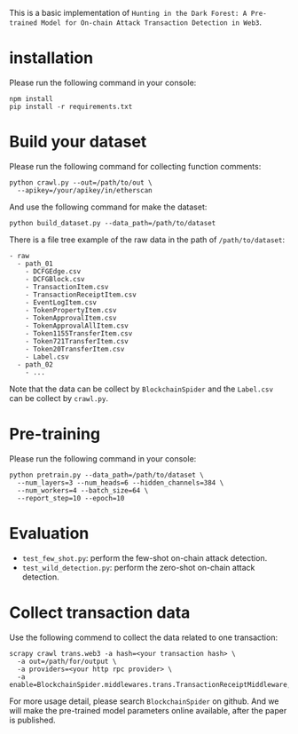 This is a basic implementation of `Hunting in the Dark Forest: A Pre-trained Model for On-chain Attack Transaction Detection in Web3`.

# installation
Please run the following command in your console:
```shell
npm install
pip install -r requirements.txt
```

# Build your dataset
Please run the following command for collecting function comments:
```shell
python crawl.py --out=/path/to/out \
  --apikey=/your/apikey/in/etherscan
```
And use the following command for make the dataset:
```shell
python build_dataset.py --data_path=/path/to/dataset
```
There is a file tree example of the raw data in the path of `/path/to/dataset`:
```shell
- raw
  - path_01
    - DCFGEdge.csv
    - DCFGBlock.csv
    - TransactionItem.csv
    - TransactionReceiptItem.csv
    - EventLogItem.csv
    - TokenPropertyItem.csv
    - TokenApprovalItem.csv
    - TokenApprovalAllItem.csv
    - Token1155TransferItem.csv
    - Token721TransferItem.csv
    - Token20TransferItem.csv
    - Label.csv
  - path_02
    - ...
```
Note that the data can be collect by `BlockchainSpider` and the `Label.csv` can be collect by `crawl.py`.

# Pre-training
Please run the following command in your console:
```shell
python pretrain.py --data_path=/path/to/dataset \
  --num_layers=3 --num_heads=6 --hidden_channels=384 \
  --num_workers=4 --batch_size=64 \
  --report_step=10 --epoch=10
```

# Evaluation
- `test_few_shot.py`: perform the few-shot on-chain attack detection.
- `test_wild_detection.py`: perform the zero-shot on-chain attack detection.

# Collect transaction data
Use the following commend to collect the data related to one transaction:
```shell
scrapy crawl trans.web3 -a hash=<your transaction hash> \
  -a out=/path/for/output \
  -a providers=<your http rpc provider> \
  -a enable=BlockchainSpider.middlewares.trans.TransactionReceiptMiddleware,BlockchainSpider.middlewares.trans.DCFGMiddleware,BlockchainSpider.middlewares.trans.TokenMiddleware
```
For more usage detail, please search `BlockchainSpider` on github.
And we will make the pre-trained model parameters online available, after the paper is published.